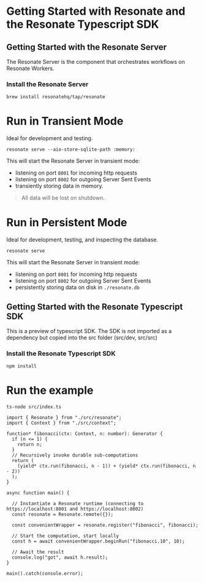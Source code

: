 # Getting Started with Resonate and the Resonate Typescript SDK

## Getting Started with the Resonate Server

The Resonate Server is the component that orchestrates workflows on Resonate Workers.

### Install the Resonate Server

```
brew install resonatehq/tap/resonate
```

# Run in Transient Mode

Ideal for development and testing.

```
resonate serve --aio-store-sqlite-path :memory:
```

This will start the Resonate Server in transient mode:

- listening on port `8001` for incoming http requests
- listening on port `8002` for outgoing Server Sent Events
- transiently storing data in memory.

> All data will be lost on shutdown.

# Run in Persistent Mode

Ideal for development, testing, and inspecting the database.

```
resonate serve
```

This will start the Resonate Server in transient mode:

- listening on port `8001` for incoming http requests
- listening on port `8002` for outgoing Server Sent Events
- persistently storing data on disk in `./resonate.db`

## Getting Started with the Resonate Typescript SDK

This is a preview of typescript SDK. The SDK is not imported as a dependency but copied into the src folder (src/dev, src/src)

### Install the Resonate Typescript SDK

```
npm install
```

# Run the example

```
ts-node src/index.ts
```

```
import { Resonate } from "./src/resonate";
import { Context } from "./src/context";

function* fibonacci(ctx: Context, n: number): Generator {
  if (n <= 1) {
    return n;
  }
  // Recursively invoke durable sub-computations
  return (
    (yield* ctx.run(fibonacci, n - 1)) + (yield* ctx.run(fibonacci, n - 2))
  );
}

async function main() {

  // Instantiate a Resonate runtime (connecting to https://localhost:8001 and https://localhost:8002)
  const resonate = Resonate.remote({});

  const convenientWrapper = resonate.register("fibonacci", fibonacci);

  // Start the computation, start locally
  const h = await convenientWrapper.beginRun("fibonacci.10", 10);

  // Await the result
  console.log("got", await h.result);
}

main().catch(console.error);
```
